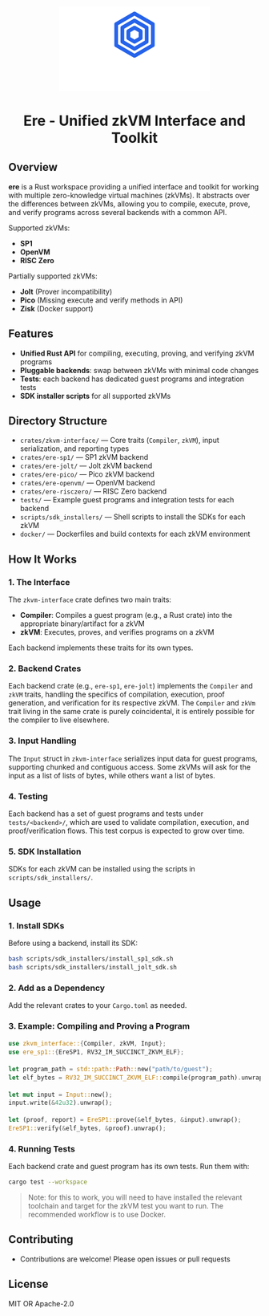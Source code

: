 <p align="center">
  <img src="assets/logo-blue-white.svg" alt="Ere" width="300"/>
</p>

<h1 align="center">Ere - Unified zkVM Interface and Toolkit </h1>

## Overview

**ere** is a Rust workspace providing a unified interface and toolkit for working with multiple zero-knowledge virtual machines (zkVMs). It abstracts over the differences between zkVMs, allowing you to compile, execute, prove, and verify programs across several backends with a common API.

Supported zkVMs:

- **SP1**
- **OpenVM**
- **RISC Zero**

Partially supported zkVMs:

- **Jolt** (Prover incompatibility)
- **Pico** (Missing execute and verify methods in API)
- **Zisk** (Docker support)

## Features

- **Unified Rust API** for compiling, executing, proving, and verifying zkVM programs
- **Pluggable backends**: swap between zkVMs with minimal code changes
- **Tests**: each backend has dedicated guest programs and integration tests
- **SDK installer scripts** for all supported zkVMs

## Directory Structure

- `crates/zkvm-interface/` — Core traits (`Compiler`, `zkVM`), input serialization, and reporting types
- `crates/ere-sp1/` — SP1 zkVM backend
- `crates/ere-jolt/` — Jolt zkVM backend
- `crates/ere-pico/` — Pico zkVM backend
- `crates/ere-openvm/` — OpenVM backend
- `crates/ere-risczero/` — RISC Zero backend
- `tests/` — Example guest programs and integration tests for each backend
- `scripts/sdk_installers/` — Shell scripts to install the SDKs for each zkVM
- `docker/` — Dockerfiles and build contexts for each zkVM environment

## How It Works

### 1. The Interface

The `zkvm-interface` crate defines two main traits:

- **Compiler**: Compiles a guest program (e.g., a Rust crate) into the appropriate binary/artifact for a zkVM
- **zkVM**: Executes, proves, and verifies programs on a zkVM

Each backend implements these traits for its own types.

### 2. Backend Crates

Each backend crate (e.g., `ere-sp1`, `ere-jolt`) implements the `Compiler` and `zkVM` traits, handling the specifics of compilation, execution, proof generation, and verification for its respective zkVM. The `Compiler` and `zkVm` trait living in the same crate is purely coincidental, it is entirely possible for the compiler to live elsewhere.

### 3. Input Handling

The `Input` struct in `zkvm-interface` serializes input data for guest programs, supporting chunked and contiguous access. Some zkVMs will ask for the input as a list of lists of bytes, while others want a list of bytes.

### 4. Testing

Each backend has a set of guest programs and tests under `tests/<backend>/`, which are used to validate compilation, execution, and proof/verification flows. This test corpus is expected to grow over time.

### 5. SDK Installation

SDKs for each zkVM can be installed using the scripts in `scripts/sdk_installers/`.

## Usage

### 1. Install SDKs

Before using a backend, install its SDK:

```sh
bash scripts/sdk_installers/install_sp1_sdk.sh
bash scripts/sdk_installers/install_jolt_sdk.sh
```

### 2. Add as a Dependency

Add the relevant crates to your `Cargo.toml` as needed.

### 3. Example: Compiling and Proving a Program

```rust
use zkvm_interface::{Compiler, zkVM, Input};
use ere_sp1::{EreSP1, RV32_IM_SUCCINCT_ZKVM_ELF};

let program_path = std::path::Path::new("path/to/guest");
let elf_bytes = RV32_IM_SUCCINCT_ZKVM_ELF::compile(program_path).unwrap();

let mut input = Input::new();
input.write(&42u32).unwrap();

let (proof, report) = EreSP1::prove(&elf_bytes, &input).unwrap();
EreSP1::verify(&elf_bytes, &proof).unwrap();
```

### 4. Running Tests

Each backend crate and guest program has its own tests. Run them with:

```sh
cargo test --workspace
```

> Note: for this to work, you will need to have installed the relevant toolchain and target for the zkVM test you want to run. The recommended workflow is to use Docker.

## Contributing

- Contributions are welcome! Please open issues or pull requests

## License

MIT OR Apache-2.0
